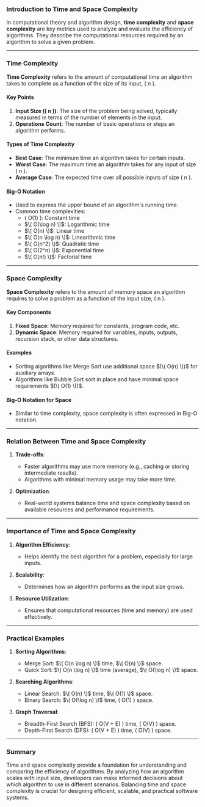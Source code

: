 ### **Introduction to Time and Space Complexity**

In computational theory and algorithm design, **time complexity** and **space complexity** are key metrics used to analyze and evaluate the efficiency of algorithms. They describe the computational resources required by an algorithm to solve a given problem.

---

### **Time Complexity**

**Time Complexity** refers to the amount of computational time an algorithm takes to complete as a function of the size of its input, \( n \).

#### **Key Points**
1. **Input Size (\( n \))**: The size of the problem being solved, typically measured in terms of the number of elements in the input.
2. **Operations Count**: The number of basic operations or steps an algorithm performs.

#### **Types of Time Complexity**
- **Best Case**: The minimum time an algorithm takes for certain inputs.
- **Worst Case**: The maximum time an algorithm takes for any input of size \( n \).
- **Average Case**: The expected time over all possible inputs of size \( n \).

#### **Big-O Notation**
- Used to express the upper bound of an algorithm's running time.
- Common time complexities:
  - \( O(1) \): Constant time
  - $\( O(\log n) \)$: Logarithmic time
  - $\( O(n) \)$: Linear time
  - $\( O(n \log n) \)$: Linearithmic time
  - $\( O(n^2) \)$: Quadratic time
  - $\( O(2^n) \)$: Exponential time
  - $\( O(n!) \)$: Factorial time

---

### **Space Complexity**

**Space Complexity** refers to the amount of memory space an algorithm requires to solve a problem as a function of the input size, \( n \).

#### **Key Components**
1. **Fixed Space**: Memory required for constants, program code, etc.
2. **Dynamic Space**: Memory required for variables, inputs, outputs, recursion stack, or other data structures.

#### **Examples**
- Sorting algorithms like Merge Sort use additional space $(\( O(n) \))$ for auxiliary arrays.
- Algorithms like Bubble Sort sort in place and have minimal space requirements $(\( O(1) \))$.

#### **Big-O Notation for Space**
- Similar to time complexity, space complexity is often expressed in Big-O notation.

---

### **Relation Between Time and Space Complexity**

1. **Trade-offs**:
   - Faster algorithms may use more memory (e.g., caching or storing intermediate results).
   - Algorithms with minimal memory usage may take more time.

2. **Optimization**:
   - Real-world systems balance time and space complexity based on available resources and performance requirements.

---

### **Importance of Time and Space Complexity**

1. **Algorithm Efficiency**:
   - Helps identify the best algorithm for a problem, especially for large inputs.

2. **Scalability**:
   - Determines how an algorithm performs as the input size grows.

3. **Resource Utilization**:
   - Ensures that computational resources (time and memory) are used effectively.

---

### **Practical Examples**

1. **Sorting Algorithms**:
   - Merge Sort: $\( O(n \log n) \)$ time, $\( O(n) \)$ space.
   - Quick Sort: $\( O(n \log n) \)$ time (average), $\( O(\log n) \)$ space.

2. **Searching Algorithms**:
   - Linear Search: $\( O(n) \)$ time, $\( O(1) \)$ space.
   - Binary Search: $\( O(\log n) \)$ time, \( O(1) \) space.

3. **Graph Traversal**:
   - Breadth-First Search (BFS): \( O(V + E) \) time, \( O(V) \) space.
   - Depth-First Search (DFS): \( O(V + E) \) time, \( O(V) \) space.

---

### **Summary**

Time and space complexity provide a foundation for understanding and comparing the efficiency of algorithms. By analyzing how an algorithm scales with input size, developers can make informed decisions about which algorithm to use in different scenarios. Balancing time and space complexity is crucial for designing efficient, scalable, and practical software systems.
